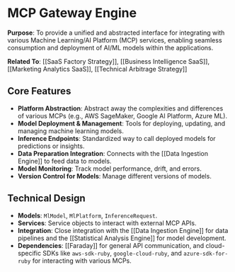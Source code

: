 # MCP Gateway Engine

**Purpose**: To provide a unified and abstracted interface for integrating with various Machine Learning/AI Platform (MCP) services, enabling seamless consumption and deployment of AI/ML models within the applications.

**Related To**: [[SaaS Factory Strategy]], [[Business Intelligence SaaS]], [[Marketing Analytics SaaS]], [[Technical Arbitrage Strategy]]

## Core Features

- **Platform Abstraction**: Abstract away the complexities and differences of various MCPs (e.g., AWS SageMaker, Google AI Platform, Azure ML).
- **Model Deployment & Management**: Tools for deploying, updating, and managing machine learning models.
- **Inference Endpoints**: Standardized way to call deployed models for predictions or insights.
- **Data Preparation Integration**: Connects with the [[Data Ingestion Engine]] to feed data to models.
- **Model Monitoring**: Track model performance, drift, and errors.
- **Version Control for Models**: Manage different versions of models.

## Technical Design

- **Models**: `MlModel`, `MlPlatform`, `InferenceRequest`.
- **Services**: Service objects to interact with external MCP APIs.
- **Integration**: Close integration with the [[Data Ingestion Engine]] for data pipelines and the [[Statistical Analysis Engine]] for model development.
- **Dependencies**: [[Faraday]] for general API communication, and cloud-specific SDKs like `aws-sdk-ruby`, `google-cloud-ruby`, and `azure-sdk-for-ruby` for interacting with various MCPs.
